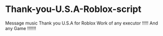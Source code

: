 # Thank-you-U.S.A-Roblox-script
Message music Thank you U.S.A for Roblox
Work of any executor !!!!! And any Game !!!!!!!

